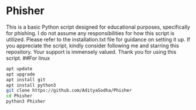 # Phisher
This is a basic Python script designed for educational purposes, specifically for phishing.
I do not assume any responsibilities for how this script is utilized.
Please refer to the installation.txt file for guidance on setting it up.
If you appreciate the script, kindly consider following me and starring this repository.
Your support is immensely valued. Thank you for using this script.
##For linux
```bash
apt update
apt upgrade
apt install git
apt install python3
git clone https://github.com/AdityaSodha/Phisher
cd Phisher
python3 Phisher
